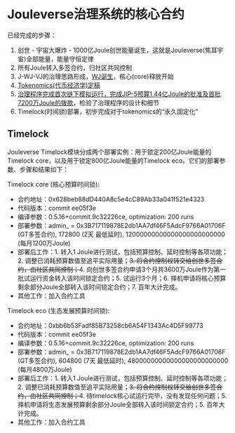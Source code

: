 # Jouleverse治理系统的核心合约

已经完成的步骤：
1. 创世 - 宇宙大爆炸 - 1000亿Joule创世能量诞生，这就是Jouleverse(焦耳宇宙)全部能量，能量守恒定律
2. 所有Joule转入多签合约，归社区共同控制
3. J-WJ-VJ的治理思路形成，[WJ诞生](https://github.com/jouleverse/WJOULE)，核心(core)释放开始
4. [Tokenomics(代币经济学)定稿](https://github.com/Jouleverse/genesis-treasury)
5. [治理程序完成首次链下模拟运行，完成JIP-5预算1.44亿Joule的批准及首批7200万Joule的拨款](https://github.com/Jouleverse/jips)，检验了治理程序的设计和细节
6. Timelock(时间锁)部署，初步完成对于tokenomics的“永久固定化”

## Timelock

Jouleverse Timelock模块分成两个部署实例：用于锁定200亿Joule能量的Timelock core，以及用于锁定800亿Joule能量的Timelock eco。它们的部署参数、步骤和结果如下：

Timelock core (核心预算时间锁):
- 合约地址：0x628beb88dD440A8c5e4cC89Ab33a041f521e4323
- 代码版本：commit ee05f3e
- 编译参数：0.5.16+commit.9c32226ce, optimization: 200 runs
- 部署参数：admin_ = 0x3B717119878E2db1AA7df46F5AdcF9766A01706F (GT多签合约), 172800 (2天 最低延时), 12000000000000000000000000 (每月1200万Joule)
- 部署后工作：1. 转入1 Joule进行测试，包括预算控制、延时控制等各项功能；2. 调整已消耗预算数值至追平实际用量；<del>3. 将合约控制权转交给创世多签合约，由社区共同控制；</del>4. 向创世多签合约申请3个月共3600万Joule作为第一批试运行资金转入该时间锁定合约；5. 试运行3个月；6. 择机申请将核心预算剩余部分Joule全部转入该时间锁定合约；7. 百年大计完成。
- 其他工作：加入合约工具

Timelock eco (生态发展预算时间锁):
- 合约地址：0xbb6b53Fadf85B73258cb6A54F1343Ac4D5F99773
- 代码版本：commit ee05f3e
- 编译参数：0.5.16+commit.9c32226ce, optimization: 200 runs
- 部署参数：admin_ = 0x3B717119878E2db1AA7df46F5AdcF9766A01706F (GT多签合约), 604800 (7天 最低延时), 48000000000000000000000000 (每月4800万Joule)
- 部署后工作：1. 转入1 Joule进行测试，包括预算控制、延时控制等各项功能；2. 调整已消耗预算数值至追平实际用量；<del>3. 将合约控制权转交给创世多签合约，由社区共同控制；</del>4. 待timelock核心试运行完毕，没有发现任何问题；5. 择机申请将生态发展预算剩余部分Joule全部转入该时间锁定合约；5. 百年大计完成。
- 其他工作：加入合约工具


